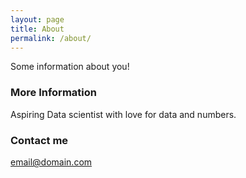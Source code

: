 ```yaml
---
layout: page
title: About
permalink: /about/
---
```


Some information about you!

### More Information

Aspiring Data scientist with love for data and numbers.
### Contact me

[email@domain.com](mailto:email@domain.com)